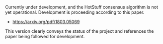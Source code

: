 Currently under development, and the HotStuff consensus algorithm is not yet operational. Development is proceeding according to this paper.
- https://arxiv.org/pdf/1803.05069

This version clearly conveys the status of the project and references the paper being followed for development.

